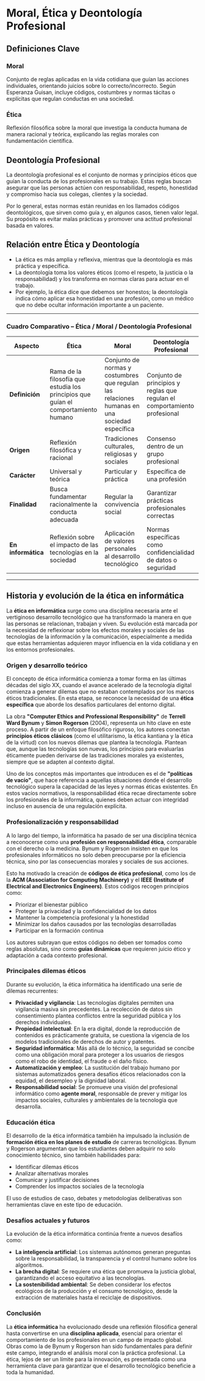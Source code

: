 # Moral, Ética y Deontología Profesional

## Definiciones Clave

### Moral
Conjunto de reglas aplicadas en la vida cotidiana que guían las acciones individuales, orientando juicios sobre lo correcto/incorrecto. Según Esperanza Guisan, incluye códigos, costumbres y normas tácitas o explícitas que regulan conductas en una sociedad.

### Ética
Reflexión filosófica sobre la moral que investiga la conducta humana de manera racional y teórica, explicando las reglas morales con fundamentación científica.

## Deontología Profesional
La deontología profesional es el conjunto de normas y principios éticos que guían la conducta de los profesionales en su trabajo. Estas reglas buscan asegurar que las personas actúen con responsabilidad, respeto, honestidad y compromiso hacia sus colegas, clientes y la sociedad.

Por lo general, estas normas están reunidas en los llamados códigos deontológicos, que sirven como guía y, en algunos casos, tienen valor legal. Su propósito es evitar malas prácticas y promover una actitud profesional basada en valores.

## Relación entre Ética y Deontología
- La ética es más amplia y reflexiva, mientras que la deontología es más práctica y específica.
- La deontología toma los valores éticos (como el respeto, la justicia o la responsabilidad) y los transforma en normas claras para actuar en el trabajo.
- Por ejemplo, la ética dice que debemos ser honestos; la deontología indica cómo aplicar esa honestidad en una profesión, como un médico que no debe ocultar información importante a un paciente.

---

### Cuadro Comparativo – Ética / Moral / Deontología Profesional

| **Aspecto**        | **Ética**                                                                 | **Moral**                                                                 | **Deontología Profesional**                                                                 |
|--------------------|---------------------------------------------------------------------------|---------------------------------------------------------------------------|---------------------------------------------------------------------------------------------|
| **Definición**     | Rama de la filosofía que estudia los principios que guían el comportamiento humano | Conjunto de normas y costumbres que regulan las relaciones humanas en una sociedad específica | Conjunto de principios y reglas que regulan el comportamiento profesional                   |
| **Origen**         | Reflexión filosófica y racional                                           | Tradiciones culturales, religiosas y sociales                             | Consenso dentro de un grupo profesional                                                     |
| **Carácter**       | Universal y teórica                                                       | Particular y práctica                                                    | Específica de una profesión                                                                 |
| **Finalidad**      | Busca fundamentar racionalmente la conducta adecuada                     | Regular la convivencia social                                            | Garantizar prácticas profesionales correctas                                                |
| **En informática** | Reflexión sobre el impacto de las tecnologías en la sociedad             | Aplicación de valores personales al desarrollo tecnológico                | Normas específicas como confidencialidad de datos o seguridad                              |

---

## Historia y evolución de la ética en informática
La **ética en informática** surge como una disciplina necesaria ante el vertiginoso desarrollo tecnológico que ha transformado la manera en que las personas se relacionan, trabajan y viven. Su evolución está marcada por la necesidad de reflexionar sobre los efectos morales y sociales de las tecnologías de la información y la comunicación, especialmente a medida que estas herramientas adquieren mayor influencia en la vida cotidiana y en los entornos profesionales.

### Origen y desarrollo teórico

El concepto de ética informática comienza a tomar forma en las últimas décadas del siglo XX, cuando el avance acelerado de la tecnología digital comienza a generar dilemas que no estaban contemplados por los marcos éticos tradicionales. En esta etapa, se reconoce la necesidad de una **ética específica** que aborde los desafíos particulares del entorno digital.

La obra **"Computer Ethics and Professional Responsibility"** de **Terrell Ward Bynum** y **Simon Rogerson** (2004), representa un hito clave en este proceso. A partir de un enfoque filosófico riguroso, los autores conectan **principios éticos clásicos** (como el utilitarismo, la ética kantiana y la ética de la virtud) con los nuevos dilemas que plantea la tecnología. Plantean que, aunque las tecnologías son nuevas, los principios para evaluarlas éticamente pueden derivarse de las tradiciones morales ya existentes, siempre que se adapten al contexto digital.

Uno de los conceptos más importantes que introducen es el de **"políticas de vacío"**, que hace referencia a aquellas situaciones donde el desarrollo tecnológico supera la capacidad de las leyes y normas éticas existentes. En estos vacíos normativos, la responsabilidad ética recae directamente sobre los profesionales de la informática, quienes deben actuar con integridad incluso en ausencia de una regulación explícita.

### Profesionalización y responsabilidad

A lo largo del tiempo, la informática ha pasado de ser una disciplina técnica a reconocerse como una **profesión con responsabilidad ética**, comparable con el derecho o la medicina. Bynum y Rogerson insisten en que los profesionales informáticos no solo deben preocuparse por la eficiencia técnica, sino por las consecuencias morales y sociales de sus acciones.

Esto ha motivado la creación de **códigos de ética profesional**, como los de la **ACM (Association for Computing Machinery)** y el **IEEE (Institute of Electrical and Electronics Engineers)**. Estos códigos recogen principios como:

- Priorizar el bienestar público  
- Proteger la privacidad y la confidencialidad de los datos  
- Mantener la competencia profesional y la honestidad  
- Minimizar los daños causados por las tecnologías desarrolladas  
- Participar en la formación continua  

Los autores subrayan que estos códigos no deben ser tomados como reglas absolutas, sino como **guías dinámicas** que requieren juicio ético y adaptación a cada contexto profesional.

### Principales dilemas éticos
Durante su evolución, la ética informática ha identificado una serie de dilemas recurrentes:

- **Privacidad y vigilancia**: Las tecnologías digitales permiten una vigilancia masiva sin precedentes. La recolección de datos sin consentimiento plantea conflictos entre la seguridad pública y los derechos individuales.
- **Propiedad intelectual**: En la era digital, donde la reproducción de contenidos es prácticamente gratuita, se cuestiona la vigencia de los modelos tradicionales de derechos de autor y patentes.
- **Seguridad informática**: Más allá de lo técnico, la seguridad se concibe como una obligación moral para proteger a los usuarios de riesgos como el robo de identidad, el fraude o el daño físico.
- **Automatización y empleo**: La sustitución del trabajo humano por sistemas automatizados genera desafíos éticos relacionados con la equidad, el desempleo y la dignidad laboral.
- **Responsabilidad social**: Se promueve una visión del profesional informático como **agente moral**, responsable de prever y mitigar los impactos sociales, culturales y ambientales de la tecnología que desarrolla.

### Educación ética
El desarrollo de la ética informática también ha impulsado la inclusión de **formación ética en los planes de estudio** de carreras tecnológicas. Bynum y Rogerson argumentan que los estudiantes deben adquirir no solo conocimiento técnico, sino también habilidades para:

- Identificar dilemas éticos  
- Analizar alternativas morales  
- Comunicar y justificar decisiones  
- Comprender los impactos sociales de la tecnología  

El uso de estudios de caso, debates y metodologías deliberativas son herramientas clave en este tipo de educación.

### Desafíos actuales y futuros
La evolución de la ética informática continúa frente a nuevos desafíos como:

- **La inteligencia artificial**: Los sistemas autónomos generan preguntas sobre la responsabilidad, la transparencia y el control humano sobre los algoritmos.
- **La brecha digital**: Se requiere una ética que promueva la justicia global, garantizando el acceso equitativo a las tecnologías.
- **La sostenibilidad ambiental**: Se deben considerar los efectos ecológicos de la producción y el consumo tecnológico, desde la extracción de materiales hasta el reciclaje de dispositivos.

### Conclusión
La **ética informática** ha evolucionado desde una reflexión filosófica general hasta convertirse en una **disciplina aplicada**, esencial para orientar el comportamiento de los profesionales en un campo de impacto global. Obras como la de Bynum y Rogerson han sido fundamentales para definir este campo, integrando el análisis moral con la práctica profesional. La ética, lejos de ser un límite para la innovación, es presentada como una herramienta clave para garantizar que el desarrollo tecnológico beneficie a toda la humanidad.
